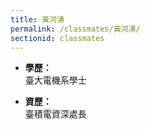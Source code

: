 ```yaml
---
title: 黃河湧
permalink: /classmates/黃河湧/
sectionid: classmates
---
```


- **學歷：**<br />
  臺大電機系學士

- **資歷：**<br />
  臺積電資深處長

